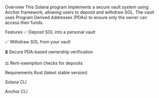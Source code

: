 Overview
This Solana program implements a secure vault system using Anchor framework, allowing users to deposit and withdraw SOL. The vault uses Program Derived Addresses (PDAs) to ensure only the owner can access their funds.

Features
✅ Deposit SOL into a personal vault

✅ Withdraw SOL from your vault

🔒 Secure PDA-based ownership verification

⚖️ Rent-exemption checks for deposits

Requirements
Rust (latest stable version)

Solana CLI

Anchor CLI